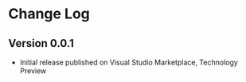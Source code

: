 # Change Log

## Version 0.0.1
* Initial release published on Visual Studio Marketplace, Technology Preview